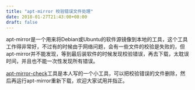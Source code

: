 ```yaml
---
title: "apt-mirror 校验错误文件处理"
date: 2018-01-27T21:43:00+08:00
draft: false
---
```


apt-mirror是一个用来将Debian或Ubuntu的软件源镜像到本地的工具，这个工具工作得非常好，不过有的时候由于网络问题，会有一些文件的校验是失败的，但apt-mirror并不能发现，等到最后装软件的时候发现校验错误，再去下载，太耽误时间，并且也不能一次性发现所有错误。


[apt-mirror-check](https://github.com/windtail/apt-mirror-check)工具是本人写的一个小工具，可以把校验错误的文件删除，然后再运行apt-mirror重新下载，欢迎大家试用并指正。


